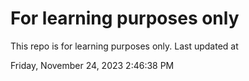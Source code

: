 # For learning purposes only
This repo is for learning purposes only.
Last updated at

Friday, November 24, 2023 2:46:38 PM

